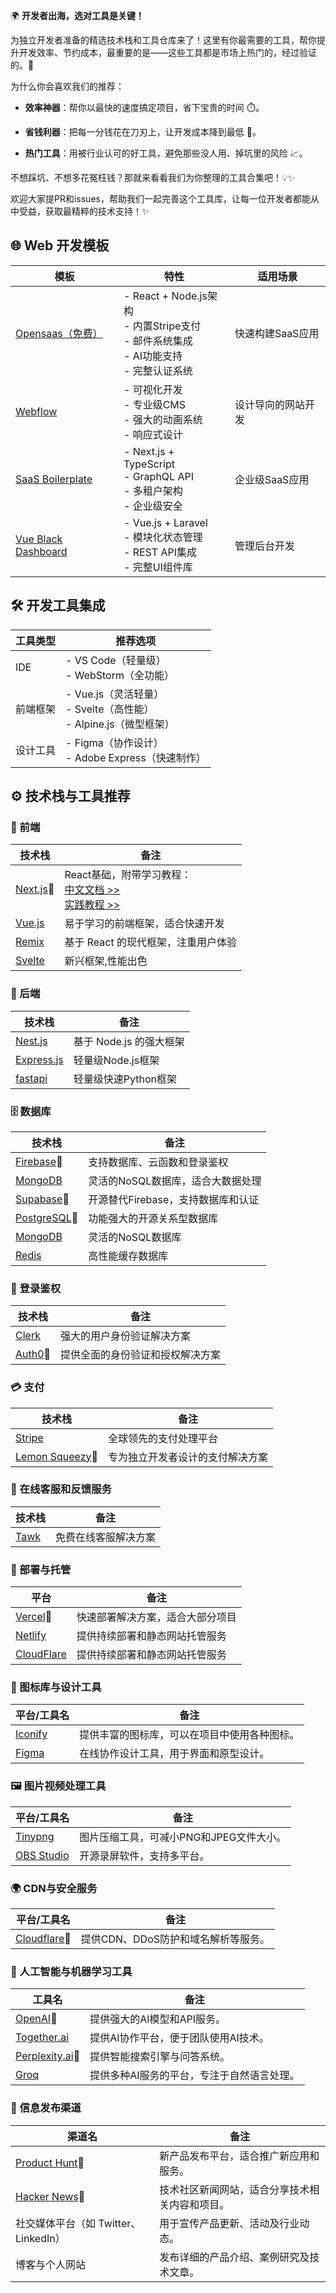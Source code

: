 🌍 **开发者出海，选对工具是关键！**

为独立开发者准备的精选技术栈和工具仓库来了！这里有你最需要的工具，帮你提升开发效率、节约成本，最重要的是——这些工具都是市场上热门的，经过验证的。🚀

为什么你会喜欢我们的推荐：

- **效率神器**：帮你以最快的速度搞定项目，省下宝贵的时间 ⏱️。

- **省钱利器**：把每一分钱花在刀刃上，让开发成本降到最低 💸。

- **热门工具**：用被行业认可的好工具，避免那些没人用、掉坑里的风险 📈。

不想踩坑、不想多花冤枉钱？那就来看看我们为你整理的工具合集吧！💡✨

欢迎大家提PR和issues，帮助我们一起完善这个工具库，让每一位开发者都能从中受益，获取最精粹的技术支持！✨

## 🌐 Web 开发模板

| 模板 | 特性 | 适用场景 |
| --- | --- | --- |
| [Opensaas（免费）](https://github.com/wasp-lang/open-saas/) | - React + Node.js架构<br>- 内置Stripe支付<br>- 邮件系统集成<br>- AI功能支持<br>- 完整认证系统 | 快速构建SaaS应用 |
| [Webflow](https://webflow.com/) | - 可视化开发<br>- 专业级CMS<br>- 强大的动画系统<br>- 响应式设计 | 设计导向的网站开发 |
| [SaaS Boilerplate](https://saasboilerplate.com/) | - Next.js + TypeScript<br>- GraphQL API<br>- 多租户架构<br>- 企业级安全 | 企业级SaaS应用 |
| [Vue Black Dashboard](https://www.creative-tim.com/) | - Vue.js + Laravel<br>- 模块化状态管理<br>- REST API集成<br>- 完整UI组件库 | 管理后台开发 |

## 🛠️ 开发工具集成

| 工具类型 | 推荐选项 |
| --- | --- |
| IDE | - VS Code（轻量级）<br>- WebStorm（全功能） |
| 前端框架 | - Vue.js（灵活轻量）<br>- Svelte（高性能）<br>- Alpine.js（微型框架） |
| 设计工具 | - Figma（协作设计）<br>- Adobe Express（快速制作） |


## ⚙️ 技术栈与工具推荐

### 🎨 前端

| 技术栈 | 备注|
| --- | --- |
| [Next.js](https://nextjs.org/)🌟 | React基础，附带学习教程：<br>[中文文档 >>](https://nextjscn.org/)<br>[实践教程 >>](https://nextjs.weijunext.com/)  |
| [Vue.js](https://vuejs.org/) | 易于学习的前端框架，适合快速开发 |
| [Remix](https://remix.run/) | 基于 React 的现代框架，注重用户体验 |
| [Svelte](https://svelte.dev/) | 新兴框架,性能出色|


### 🔧 后端

| 技术栈 | 备注 |
| --- | --- |
| [Nest.js](https://docs.nestjs.com/) | 基于 Node.js 的强大框架 |
| [Express.js](https://expressjs.com/) | 轻量级Node.js框架 |
| [fastapi](https://fastapi.tiangolo.com/) | 轻量级快速Python框架 |


### 🗄️ 数据库

| 技术栈 | 备注 |
| --- | --- |
| [Firebase](https://console.firebase.google.com/)🌟 | 支持数据库、云函数和登录鉴权 |
| [MongoDB](https://www.mongodb.com/) | 灵活的NoSQL数据库，适合大数据处理 |
| [Supabase](https://supabase.com/)🌟 | 开源替代Firebase，支持数据库和认证 |
| [PostgreSQL](https://www.postgresql.org/)🌟 | 功能强大的开源关系型数据库 |
| [MongoDB](https://www.mongodb.com/) | 灵活的NoSQL数据库 |
| [Redis](https://redis.io/) | 高性能缓存数据库 |


### 🔐 登录鉴权

| 技术栈 | 备注 |
| --- | --- |
| [Clerk](https://clerk.com/) | 强大的用户身份验证解决方案 |
| [Auth0](https://auth0.com/)🌟 | 提供全面的身份验证和授权解决方案 |

### 💳 支付

| 技术栈 | 备注 |
| --- | --- |
| [Stripe](https://stripe.com/) | 全球领先的支付处理平台 |
| [Lemon Squeezy](https://www.lemonsqueezy.com/)🌟 | 专为独立开发者设计的支付解决方案 |

### 💬 在线客服和反馈服务

| 技术栈 | 备注 |
| --- | --- |
| [Tawk](https://tawk.to/) | 免费在线客服解决方案 |

### 🚀 部署与托管

| 平台 | 备注 |
| --- | --- |
| [Vercel](https://vercel.com/dashboard)🌟 | 快速部署解决方案，适合大部分项目 |
| [Netlify](https://www.netlify.com/) | 提供持续部署和静态网站托管服务 |
| [CloudFlare](https://www.cloudflare.com/) | 提供持续部署和静态网站托管服务 |


### 🎨 图标库与设计工具

| 平台/工具名 | 备注 |
| --- | --- |
| [Iconify](https://iconify.design/) | 提供丰富的图标库，可以在项目中使用各种图标。|
| [Figma](https://www.figma.com/) | 在线协作设计工具，用于界面和原型设计。|

### 🖼️ 图片视频处理工具

| 平台/工具名 | 备注 |
| --- | --- |
| [Tinypng](https://tinypng.com/) | 图片压缩工具，可减小PNG和JPEG文件大小。|
| [OBS Studio](https://obsproject.com/) | 开源录屏软件，支持多平台。|

### 🌍 CDN与安全服务

| 平台/工具名 | 备注 |
| --- | --- |
| [Cloudflare](https://www.cloudflare.com/)🌟 | 提供CDN、DDoS防护和域名解析等服务。|

### 🤖 人工智能与机器学习工具

| 工具名 | 备注 |
| --- | --- |
| [OpenAI](https://openai.com/)🌟 | 提供强大的AI模型和API服务。|
| [Together.ai](https://together.ai/) | 提供AI协作平台，便于团队使用AI技术。|
| [Perplexity.ai](https://www.perplexity.ai/)🌟 | 提供智能搜索引擎与问答系统。|
| [Groq](https://groq.com/)  | 提供多种AI服务的平台，专注于自然语言处理。|

### 📣 信息发布渠道

| 渠道名 | 备注 |
| --- | --- |
| [Product Hunt](https://www.producthunt.com/)🌟 | 新产品发布平台，适合推广新应用和服务。|
| [Hacker News](https://news.ycombinator.com/)🌟 | 技术社区新闻网站，适合分享技术相关内容和项目。|
| 社交媒体平台（如 Twitter、LinkedIn） | 用于宣传产品更新、活动及行业动态。|
| 博客与个人网站 | 发布详细的产品介绍、案例研究及技术文章。|
